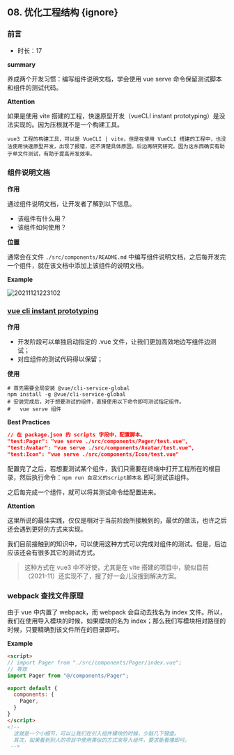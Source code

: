 ## 08. 优化工程结构 {ignore}

### 前言

- 时长：17

**summary**

养成两个开发习惯：编写组件说明文档，学会使用 vue serve 命令保留测试脚本和组件的测试代码。

**Attention**

如果是使用 vite 搭建的工程，快速原型开发（vueCLI instant prototyping）是没法实现的。因为压根就不是一个构建工具。

```
vue3 工程的构建工具，可以是 VueCLI | vite，但是在使用 VueCLI 搭建的工程中，也没法使用快速原型开发，出现了报错，还不清楚具体原因，后边再研究研究。因为这东西确实有助于单文件测试，有助于提高开发效率。
```

### 组件说明文档

**作用**

通过组件说明文档，让开发者了解到以下信息。

- 该组件有什么用？
- 该组件如何使用？

**位置**

通常会在文件 `./src/components/README.md` 中编写组件说明文档，之后每开发完一个组件，就在该文档中添加上该组件的说明文档。

**Example**

![20211121223102](https://cdn.jsdelivr.net/gh/123taojiale/dahuyou_picture@main/blogs/20211121223102.png)

### [vue cli instant prototyping](https://cli.vuejs.org/guide/prototyping.html#instant-prototyping)

**作用**

- 开发阶段可以单独启动指定的 .vue 文件，让我们更加高效地边写组件边测试；
- 对应组件的测试代码得以保留；

**使用**

```shell
# 首先需要全局安装 @vue/cli-service-global
npm install -g @vue/cli-service-global
# 安装完成后，对于想要测试的组件，直接使用以下命令即可测试指定组件。
#   vue serve 组件
```

**Best Practices**

```json
// 在 package.json 的 scripts 字段中，配置脚本。
"test:Pager": "vue serve ./src/components/Pager/test.vue",
"test:Avatar": "vue serve ./src/components/Avatar/test.vue",
"test:Icon": "vue serve ./src/components/Icon/test.vue"
```

配置完了之后，若想要测试某个组件，我们只需要在终端中打开工程所在的根目录，然后执行命令：`npm run 自定义的script脚本名` 即可测试该组件。

之后每完成一个组件，就可以将其测试命令给配置进来。

**Attention**

这里所说的最佳实践，仅仅是相对于当前阶段所接触到的，最优的做法，也许之后还会遇到更好的方式来实现。

我们目前接触到的知识中，可以使用这种方式可以完成对组件的测试。但是，后边应该还会有很多其它的测试方式。

> 这种方式在 vue3 中不好使，尤其是在 vite 搭建的项目中，貌似目前（2021-11）还实现不了，搜了好一会儿没搜到解决方案。

### webpack 查找文件原理

由于 vue 中内置了 webpack，而 webpack 会自动去找名为 index 文件。所以，我们在使用导入模块的时候，如果模块的名为 index；那么我们写模块相对路径的时候，只要精确到该文件所在的目录即可。

**Example**

```html
<script>
// import Pager from "./src/components/Pager/index.vue";
// 等效
import Pager from "@/components/Pager";

export default {
  components: {
    Pager,
  }
}
</script>
<!--
  这就是一个小细节，可以让我们在引入组件模块的时候，少敲几下键盘。
  其次，如果看到别人的项目中使用类似的方式来导入组件，要求能看懂即可。
 -->
```
